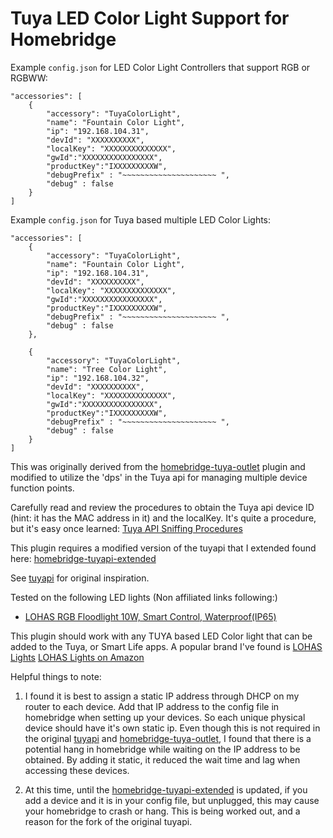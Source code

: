 Tuya LED Color Light Support for Homebridge
===================================

Example `config.json` for LED Color Light Controllers that support RGB or RGBWW:

    "accessories": [
    	{
            "accessory": "TuyaColorLight",
            "name": "Fountain Color Light",
            "ip": "192.168.104.31",
            "devId": "XXXXXXXXXX",
            "localKey": "XXXXXXXXXXXXXX",
            "gwId":"XXXXXXXXXXXXXXXX",
            "productKey":"IXXXXXXXXXW",
            "debugPrefix" : "~~~~~~~~~~~~~~~~~~~~~ ",
            "debug" : false
        }
    ]



Example `config.json` for Tuya based multiple LED Color Lights:

    "accessories": [
        {
            "accessory": "TuyaColorLight",
            "name": "Fountain Color Light",
            "ip": "192.168.104.31",
            "devId": "XXXXXXXXXX",
            "localKey": "XXXXXXXXXXXXXX",
            "gwId":"XXXXXXXXXXXXXXXX",
            "productKey":"IXXXXXXXXXW",
            "debugPrefix" : "~~~~~~~~~~~~~~~~~~~~~ ",
            "debug" : false
        },

        {
            "accessory": "TuyaColorLight",
            "name": "Tree Color Light",
            "ip": "192.168.104.32",
            "devId": "XXXXXXXXXX",
            "localKey": "XXXXXXXXXXXXXX",
            "gwId":"XXXXXXXXXXXXXXXX",
            "productKey":"IXXXXXXXXXW",
            "debugPrefix" : "~~~~~~~~~~~~~~~~~~~~~ ",
            "debug" : false
        }
    ]


This was originally derived from the [homebridge-tuya-outlet](https://github.com/codetheweb/homebridge-tuya-outlet) plugin and modified to utilize the 'dps' in the Tuya api for managing multiple device function points.

Carefully read and review the procedures to obtain the Tuya api device ID (hint: it has the MAC address in it) and the localKey. It's quite a procedure, but it's easy once learned: [Tuya API Sniffing Procedures](https://github.com/codetheweb/tuyapi/blob/master/docs/SETUP.md)

This plugin requires a modified version of the tuyapi that I extended found here: [homebridge-tuyapi-extended](https://github.com/drumfreak/homebridge-tuyapi-extended)

See [tuyapi](https://github.com/codetheweb/tuya-device) for original inspiration.

Tested on the following LED lights (Non affiliated links following:)
* [LOHAS RGB Floodlight 10W, Smart Control, Waterproof(IP65)](https://www.amazon.com/gp/product/B0796NFV4K/)

This plugin should work with any TUYA based LED Color light that can be added to the Tuya, or Smart Life apps. A popular brand I've found is [LOHAS Lights](http://www.lohas-led.com/) [LOHAS Lights on Amazon](https://www.amazon.com/s?ie=UTF8&me=A2X4NE86JUW3T&page=1)

Helpful things to note:

1. I found it is best to assign a static IP address through DHCP on my router to each device. Add that IP address to the config file in homebridge when setting up your devices. So each unique physical device should have it's own static ip.  Even though this is not required in the original [tuyapi](https://github.com/codetheweb/tuya-device) and [homebridge-tuya-outlet](https://github.com/codetheweb/homebridge-tuya-outlet), I found that there is a potential hang in homebridge while waiting on the IP address to be obtained. By adding it static, it reduced the wait time and lag when accessing these devices.

2. At this time, until the [homebridge-tuyapi-extended](https://github.com/drumfreak/homebridge-tuyapi-extended) is updated, if you add a device and it is in your config file, but unplugged, this may cause your homebridge to crash or hang. This is being worked out, and a reason for the fork of the original tuyapi.


